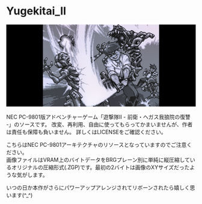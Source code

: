 # Yugekitai_II

<img src="https://github.com/kikeroga3/Yugekitai/blob/master/graphic/ygk035.png">

NEC PC-9801版アドベンチャーゲーム「遊撃隊II - 前衛・ヘガス我狼院の復讐 -」のソースです。
改変、再利用、自由に使ってもらってかまいませんが、作者は責任も保障も負いません。
詳しくはLICENSEをご確認ください。
<p>
こちらはNEC PC-9801アーキテクチャのリソースとなっていますのでご注意ください。<br>
画像ファイルはVRAM上のバイトデータをBRGプレーン別に単純に縦圧縮しているオリジナルの圧縮形式(.ZGP)です。最初の2バイトは画像のXYサイズだったような気がします。
</p>
<p>
いつの日か本作がさらにパワーアップアレンジされてリボーンされたら嬉しく思います(^_^)
</p>
